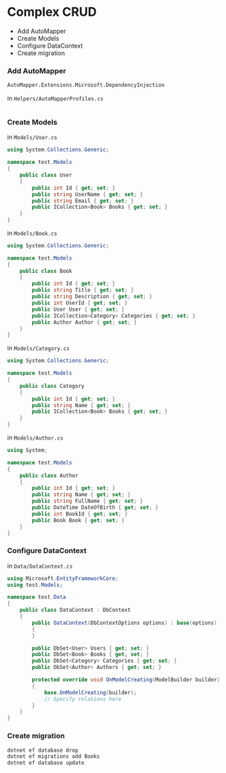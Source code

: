 # Complex CRUD
* Add AutoMapper
* Create Models
* Configure DataContext
* Create migration

### Add AutoMapper
```sh
AutoMapper.Extensions.Microsoft.DependencyInjection
```
in `Helpers/AutoMapperProfiles.cs`
```cs

```
### Create Models
in `Models/User.cs`
```cs
using System.Collections.Generic;

namespace test.Models
{
    public class User
    {
        public int Id { get; set; }
        public string UserName { get; set; }
        public string Email { get; set; }
        public ICollection<Book> Books { get; set; }
    }
}
```
in `Models/Book.cs`
```cs
using System.Collections.Generic;

namespace test.Models
{
    public class Book
    {
        public int Id { get; set; }
        public string Title { get; set; }
        public string Description { get; set; }
        public int UserId { get; set; }
        public User User { get; set; }
        public ICollection<Category> Categories { get; set; }
        public Author Author { get; set; }
    }
}
```
in `Models/Category.cs`
```cs
using System.Collections.Generic;

namespace test.Models
{
    public class Category
    {
        public int Id { get; set; }
        public string Name { get; set; }
        public ICollection<Book> Books { get; set; }
    }
}
```
in `Models/Author.cs`
```cs
using System;

namespace test.Models
{
    public class Author
    {
        public int Id { get; set; }
        public string Name { get; set; }
        public string FullName { get; set; }
        public DateTime DateOfBirth { get; set; }
        public int BookId { get; set; }
        public Book Book { get; set; }
    }
}
```
### Configure DataContext
in `Data/DataContext.cs`
```cs
using Microsoft.EntityFrameworkCore;
using test.Models;

namespace test.Data
{
    public class DataContext : DbContext
    {
        public DataContext(DbContextOptions options) : base(options)
        {
        }

        public DbSet<User> Users { get; set; }
        public DbSet<Book> Books { get; set; }
        public DbSet<Category> Categories { get; set; }
        public DbSet<Author> Authors { get; set; }

        protected override void OnModelCreating(ModelBuilder builder)
        {
            base.OnModelCreating(builder);
            // Specify relations here
        }
    }
}
```
### Create migration
```sh
dotnet ef database drop
dotnet ef migrations add Books
dotnet ef database update
```
